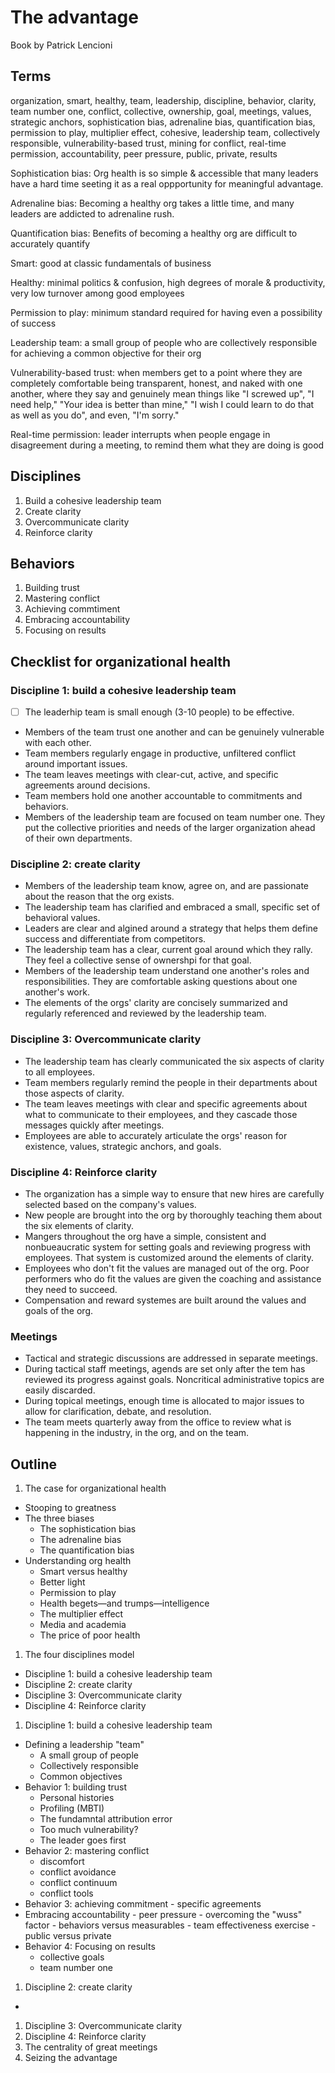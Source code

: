 # The advantage

Book by Patrick Lencioni

## Terms

organization, smart, healthy, team, leadership, discipline, behavior, clarity, team number one, conflict, collective,
ownership, goal, meetings, values, strategic anchors, sophistication bias, adrenaline bias, quantification bias,
permission to play, multiplier effect, cohesive, leadership team, collectively responsible, vulnerability-based trust,
mining for conflict, real-time permission, accountability, peer pressure, public, private, results

Sophistication bias: Org health is so simple & accessible that many leaders have
a hard time seeting it as a real oppportunity for meaningful advantage.

Adrenaline bias: Becoming a healthy org takes a little time, and many leaders are addicted
to adrenaline rush.

Quantification bias: Benefits of becoming a healthy org are difficult to accurately quantify

Smart: good at classic fundamentals of business

Healthy: minimal politics & confusion, high degrees of morale & productivity, very low turnover among good employees

Permission to play: minimum standard required for having even a possibility of success

Leadership team: a small group of people who are collectively responsible for achieving a common objective for their org

Vulnerability-based trust: when members get to a point where they are completely
comfortable being transparent, honest, and naked with one another, where they
say and genuinely mean things like "I screwed up", "I need help," "Your idea is
better than mine," "I wish I could learn to do that as well as you do", and
even, "I'm sorry."

Real-time permission: leader interrupts when people engage in disagreement
during a meeting, to remind them what they are doing is good


## Disciplines

1. Build a cohesive leadership team
1. Create clarity
1. Overcommunicate clarity
1. Reinforce clarity

## Behaviors

1. Building trust
1. Mastering conflict
1. Achieving commtiment
1. Embracing accountability
1. Focusing on results

## Checklist for organizational health

### Discipline 1: build a cohesive leadership team

* [ ] The leaderhip team is small enough (3-10 people) to be effective.
* Members of the team trust one another and can be genuinely vulnerable with each other.
* Team members regularly engage in productive, unfiltered conflict around important issues.
* The team leaves meetings with clear-cut, active, and specific agreements around decisions.
* Team members hold one another accountable to commitments and behaviors.
* Members of the leadership team are focused on team number one. They put the
  collective priorities and needs of the larger organization ahead of their own
  departments.


### Discipline 2: create clarity

* Members of the leadership team know, agree on, and are passionate about the reason that the org exists.
* The leadership team has clarified and embraced a small, specific set of behavioral values.
* Leaders are clear and algined around a strategy that helps them define success and differentiate from competitors.
* The leadership team has a clear, current goal around which they rally. They feel a collective sense of ownershpi for that goal.
* Members of the leadership team understand one another's roles and
  responsibilities. They are comfortable asking questions about one another's
  work.
* The elements of the orgs' clarity are concisely summarized and regularly referenced and reviewed by the leadership team.


### Discipline 3: Overcommunicate clarity

* The leadership team has clearly communicated the six aspects of clarity to all employees.
* Team members regularly remind the people in their departments about those aspects of clarity.
* The team leaves meetings with clear and specific agreements about what to
  communicate to their employees, and they cascade those messages quickly after
  meetings.
* Employees are able to accurately articulate the orgs' reason for existence, values, strategic anchors, and goals.


### Discipline 4: Reinforce clarity

* The organization has a simple way to ensure that new hires are carefully selected based on the company's values.
* New people are brought into the org by thoroughly teaching them about the six elements of clarity.
* Mangers throughout the org have a simple, consistent and nonbueaucratic system
  for setting goals and reviewing progress with employees. That system is
  customized around the elements of clarity.
* Employees who don't fit the values are managed out of the org. Poor performers
  who do fit the values are given the coaching and assistance they need to
  succeed.
* Compensation and reward systemes are built around the values and goals of the org.

### Meetings

* Tactical and strategic discussions are addressed in separate meetings.
* During tactical staff meetings, agends are set only after the tem has reviewed
  its progress against goals. Noncritical administrative topics are easily
  discarded.
* During topical meetings, enough time is allocated to major issues to allow for
  clarification, debate, and resolution.
* The team meets quarterly away from the office to review what is happening in the industry, in the org, and on the team.

## Outline

1. The case for organizational health
  * Stooping to greatness
  * The three biases
    - The sophistication bias
    - The adrenaline bias
    - The quantification bias
  * Understanding org health
    - Smart versus healthy
    - Better light
    - Permission to play
    - Health begets—and trumps—intelligence
    - The multiplier effect
    - Media and academia
    - The price of poor health
1. The four disciplines model
  * Discipline 1: build a cohesive leadership team
  * Discipline 2: create clarity
  * Discipline 3: Overcommunicate clarity
  * Discipline 4: Reinforce clarity
1. Discipline 1: build a cohesive leadership team
  * Defining a leadership "team"
    - A small group of people
    - Collectively responsible
    - Common objectives
  * Behavior 1: building trust
    - Personal histories
    - Profiling (MBTI)
    - The fundamntal attribution error
    - Too much vulnerability?
    - The leader goes first
  * Behavior 2: mastering conflict
    - discomfort
    - conflict avoidance
    - conflict continuum
    - conflict tools
   * Behavior 3: achieving commitment
    - specific agreements
   * Embracing accountability
    - peer pressure
    - overcoming the "wuss" factor
    - behaviors versus measurables
    - team effectiveness exercise
    - public versus private
  * Behavior 4: Focusing on results
    - collective goals
    - team number one
1. Discipline 2: create clarity
* 
1. Discipline 3: Overcommunicate clarity
1. Discipline 4: Reinforce clarity
1. The centrality of great meetings
1. Seizing the advantage
